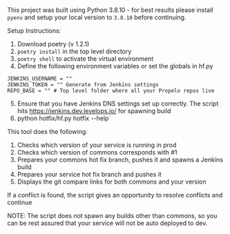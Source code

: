 This project was built using Python 3.8.10 - for best results please install `pyenv` and setup your local version to `3.8.10` before continuing.

Setup Instructions:
1. Download poetry (v 1.2.1)
2. `poetry install` in the top level directory
3. `poetry shell` to activate the virtual environment
4. Define the following environment variables or set the globals in hf.py
```
JENKINS_USERNAME = "" 
JENKINS_TOKEN = "" Generate from Jenkins settings
REPO_BASE = "" # Top level folder where all your Propelo repos live
```
5. Ensure that you have Jenkins DNS settings set up correctly. The script hits  https://jenkins.dev.levelops.io/ for spawning build
6. python hotfix/hf.py hotfix --help`




This tool does the following:
1. Checks which version of your service is running in prod
2. Checks which version of commons corresponds with #1
3. Prepares your commons hot fix branch, pushes it and spawns a Jenkins build
4. Prepares your service hot fix branch and pushes it
5. Displays the git compare links for both commons and your version

If a conflict is found, the script gives an opportunity to resolve conflicts and continue

NOTE: The script does not spawn any builds other than commons, so you can be rest assured that your service will not be 
auto deployed to dev.
